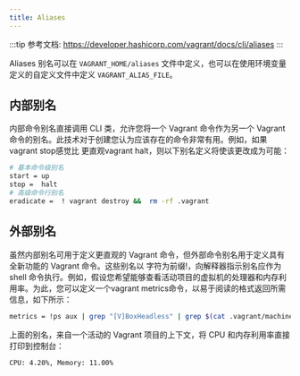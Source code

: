 ```yaml
---
title: Aliases
---
```

:::tip
参考文档: https://developer.hashicorp.com/vagrant/docs/cli/aliases
:::

Aliases 别名可以在 `VAGRANT_HOME/aliases` 文件中定义，也可以在使用环境变量定义的自定义文件中定义 `VAGRANT_ALIAS_FILE`。

## 内部别名
内部命令别名直接调用 CLI 类，允许您将一个 Vagrant 命令作为另一个 Vagrant 命令的别名。此技术对于创建您认为应该存在的命令非常有用。例如，如果vagrant stop感觉比 更直观vagrant halt，则以下别名定义将使该更改成为可能：
```bash
# 基本命令级别名
start = up 
stop =  halt 
# 高级命令行别名
eradicate =  ! vagrant destroy &&  rm -rf .vagrant
```

## 外部别名

虽然内部别名可用于定义更直观的 Vagrant 命令，但外部命令别名用于定义具有全新功能的 Vagrant 命令。这些别名以 字符为前缀!，向解释器指示别名应作为 shell 命令执行。例如，假设您希望能够查看活动项目的虚拟机的处理器和内存利用率。为此，您可以定义一个vagrant metrics命令，以易于阅读的格式返回所需信息，如下所示：

```bash
metrics = !ps aux | grep "[V]BoxHeadless" | grep $(cat .vagrant/machines/default/virtualbox/id) | awk '{ printf("CPU: %.02f%%, Memory: %.02f%%", $3, $4) }'
```

上面的别名，来自一个活动的 Vagrant 项目的上下文，将 CPU 和内存利用率直接打印到控制台：

```
CPU: 4.20%, Memory: 11.00%
```
